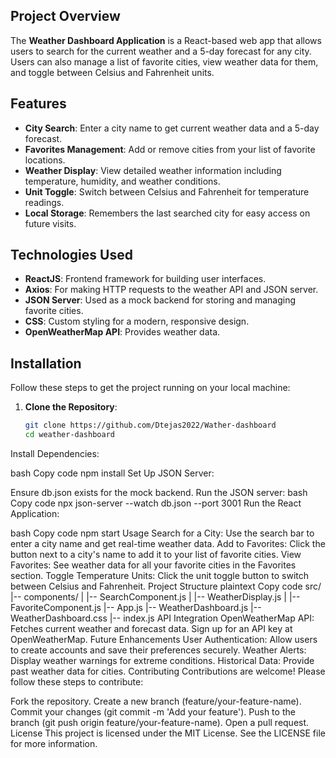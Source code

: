 ## Project Overview
The **Weather Dashboard Application** is a React-based web app that allows users to search for the current weather and a 5-day forecast for any city. Users can also manage a list of favorite cities, view weather data for them, and toggle between Celsius and Fahrenheit units.

## Features
- **City Search**: Enter a city name to get current weather data and a 5-day forecast.
- **Favorites Management**: Add or remove cities from your list of favorite locations.
- **Weather Display**: View detailed weather information including temperature, humidity, and weather conditions.
- **Unit Toggle**: Switch between Celsius and Fahrenheit for temperature readings.
- **Local Storage**: Remembers the last searched city for easy access on future visits.

## Technologies Used
- **ReactJS**: Frontend framework for building user interfaces.
- **Axios**: For making HTTP requests to the weather API and JSON server.
- **JSON Server**: Used as a mock backend for storing and managing favorite cities.
- **CSS**: Custom styling for a modern, responsive design.
- **OpenWeatherMap API**: Provides weather data.

## Installation
Follow these steps to get the project running on your local machine:

1. **Clone the Repository**:
   ```bash
   git clone https://github.com/Dtejas2022/Wather-dashboard
   cd weather-dashboard

Install Dependencies:

bash
Copy code
npm install
Set Up JSON Server:

Ensure db.json exists for the mock backend.
Run the JSON server:
bash
Copy code
npx json-server --watch db.json --port 3001
Run the React Application:

bash
Copy code
npm start
Usage
Search for a City: Use the search bar to enter a city name and get real-time weather data.
Add to Favorites: Click the button next to a city's name to add it to your list of favorite cities.
View Favorites: See weather data for all your favorite cities in the Favorites section.
Toggle Temperature Units: Click the unit toggle button to switch between Celsius and Fahrenheit.
Project Structure
plaintext
Copy code
src/
|-- components/
|   |-- SearchComponent.js
|   |-- WeatherDisplay.js
|   |-- FavoriteComponent.js
|-- App.js
|-- WeatherDashboard.js
|-- WeatherDashboard.css
|-- index.js
API Integration
OpenWeatherMap API: Fetches current weather and forecast data.
Sign up for an API key at OpenWeatherMap.
Future Enhancements
User Authentication: Allow users to create accounts and save their preferences securely.
Weather Alerts: Display weather warnings for extreme conditions.
Historical Data: Provide past weather data for cities.
Contributing
Contributions are welcome! Please follow these steps to contribute:

Fork the repository.
Create a new branch (feature/your-feature-name).
Commit your changes (git commit -m 'Add your feature').
Push to the branch (git push origin feature/your-feature-name).
Open a pull request.
License
This project is licensed under the MIT License. See the LICENSE file for more information.


